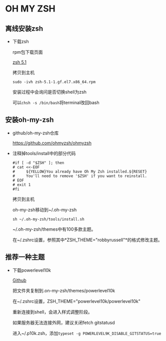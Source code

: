 # OH MY ZSH

## 离线安装zsh

* 下载zsh

  rpm包下载页面

  [zsh 5.1](https://centos.pkgs.org/7/ghettoforge-plus-x86_64/zsh-5.1-1.gf.el7.x86_64.rpm.html)

  拷贝到主机

  ```shell
  sudo -ivh zsh-5.1-1.gf.el7.x86_64.rpm
  ```

  安装过程中会询问是否切换shell为zsh

  可以`chsh -s /bin/bash`将terminal改回bash

## 安装oh-my-zsh

* github/oh-my-zsh仓库

  https://github.com/ohmyzsh/ohmyzsh

* 注释掉tools/install中的部分代码

  ```shell
  #if [ -d "$ZSH" ]; then
  #	cat <<-EOF
  #		${YELLOW}You already have Oh My Zsh installed.${RESET}
  #		You'll need to remove '$ZSH' if you want to reinstall.
  #	EOF
  #	exit 1
  #fi
  ```

  拷贝到主机

  oh-my-zsh移动到~/.oh-my-zsh

  ```shell
  sh ~/.oh-my-zsh/tools/install.sh
  ```

  ~/.oh-my-zsh/themes中有100多款主题。

  在~/.zshrc设置，参照其中*ZSH_THEME="robbyrussell"*的格式修改主题。
  
## 推荐一种主题

* 下载powerlevel10k

  [Github](https://github.com/romkatv/powerlevel10k)

  把文件夹复制到.on-my-zsh/themes/powerlevel10k

  在~/.zshrc设置，ZSH_THEME="powerlevel10k/powerlevel10k"

  重新连接到shell，会进入样式调整阶段。

  如果服务器无法连接外网，建议关闭fetch gitstatusd

  进入~/.p10k.zsh，添加`typeset -g POWERLEVEL9K_DISABLE_GITSTATUS=true`
